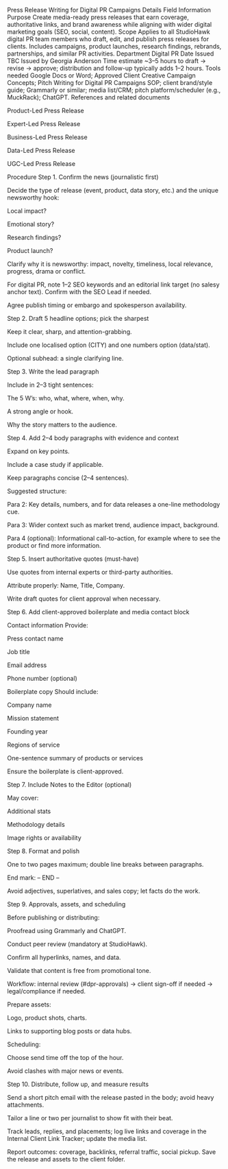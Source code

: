 Press Release Writing for Digital PR Campaigns
Details
Field	Information
Purpose	Create media-ready press releases that earn coverage, authoritative links, and brand awareness while aligning with wider digital marketing goals (SEO, social, content).
Scope	Applies to all StudioHawk digital PR team members who draft, edit, and publish press releases for clients. Includes campaigns, product launches, research findings, rebrands, partnerships, and similar PR activities.
Department	Digital PR
Date Issued	TBC
Issued by	Georgia Anderson
Time estimate	~3–5 hours to draft → revise → approve; distribution and follow-up typically adds 1–2 hours.
Tools needed	Google Docs or Word; Approved Client Creative Campaign Concepts; Pitch Writing for Digital PR Campaigns SOP; client brand/style guide; Grammarly or similar; media list/CRM; pitch platform/scheduler (e.g., MuckRack); ChatGPT.
References and related documents

Product-Led Press Release

Expert-Led Press Release

Business-Led Press Release

Data-Led Press Release

UGC-Led Press Release

Procedure
Step 1. Confirm the news (journalistic first)

Decide the type of release (event, product, data story, etc.) and the unique newsworthy hook:

Local impact?

Emotional story?

Research findings?

Product launch?

Clarify why it is newsworthy: impact, novelty, timeliness, local relevance, progress, drama or conflict.

For digital PR, note 1–2 SEO keywords and an editorial link target (no salesy anchor text). Confirm with the SEO Lead if needed.

Agree publish timing or embargo and spokesperson availability.

Step 2. Draft 5 headline options; pick the sharpest

Keep it clear, sharp, and attention-grabbing.

Include one localised option (CITY) and one numbers option (data/stat).

Optional subhead: a single clarifying line.

Step 3. Write the lead paragraph

Include in 2–3 tight sentences:

The 5 W’s: who, what, where, when, why.

A strong angle or hook.

Why the story matters to the audience.

Step 4. Add 2–4 body paragraphs with evidence and context

Expand on key points.

Include a case study if applicable.

Keep paragraphs concise (2–4 sentences).

Suggested structure:

Para 2: Key details, numbers, and for data releases a one-line methodology cue.

Para 3: Wider context such as market trend, audience impact, background.

Para 4 (optional): Informational call-to-action, for example where to see the product or find more information.

Step 5. Insert authoritative quotes (must-have)

Use quotes from internal experts or third-party authorities.

Attribute properly: Name, Title, Company.

Write draft quotes for client approval when necessary.

Step 6. Add client-approved boilerplate and media contact block

Contact information
Provide:

Press contact name

Job title

Email address

Phone number (optional)

Boilerplate copy
Should include:

Company name

Mission statement

Founding year

Regions of service

One-sentence summary of products or services

Ensure the boilerplate is client-approved.

Step 7. Include Notes to the Editor (optional)

May cover:

Additional stats

Methodology details

Image rights or availability

Step 8. Format and polish

One to two pages maximum; double line breaks between paragraphs.

End mark: – END –

Avoid adjectives, superlatives, and sales copy; let facts do the work.

Step 9. Approvals, assets, and scheduling

Before publishing or distributing:

Proofread using Grammarly and ChatGPT.

Conduct peer review (mandatory at StudioHawk).

Confirm all hyperlinks, names, and data.

Validate that content is free from promotional tone.

Workflow: internal review (#dpr-approvals) → client sign-off if needed → legal/compliance if needed.

Prepare assets:

Logo, product shots, charts.

Links to supporting blog posts or data hubs.

Scheduling:

Choose send time off the top of the hour.

Avoid clashes with major news or events.

Step 10. Distribute, follow up, and measure results

Send a short pitch email with the release pasted in the body; avoid heavy attachments.

Tailor a line or two per journalist to show fit with their beat.

Track leads, replies, and placements; log live links and coverage in the Internal Client Link Tracker; update the media list.

Report outcomes: coverage, backlinks, referral traffic, social pickup. Save the release and assets to the client folder.